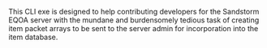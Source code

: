 This CLI exe is designed to help contributing developers for the Sandstorm EQOA server with the mundane and burdensomely tedious task of creating item packet arrays to be sent to the server admin for incorporation into the item database.


